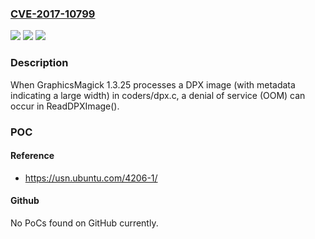 ### [CVE-2017-10799](https://cve.mitre.org/cgi-bin/cvename.cgi?name=CVE-2017-10799)
![](https://img.shields.io/static/v1?label=Product&message=n%2Fa&color=blue)
![](https://img.shields.io/static/v1?label=Version&message=n%2Fa&color=blue)
![](https://img.shields.io/static/v1?label=Vulnerability&message=n%2Fa&color=brighgreen)

### Description

When GraphicsMagick 1.3.25 processes a DPX image (with metadata indicating a large width) in coders/dpx.c, a denial of service (OOM) can occur in ReadDPXImage().

### POC

#### Reference
- https://usn.ubuntu.com/4206-1/

#### Github
No PoCs found on GitHub currently.

